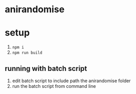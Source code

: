 # anirandomise

# setup
1. `npm i`
2. `npm run build`

## running with batch script
1. edit batch script to include path the anirandomise folder
2. run the batch script from command line